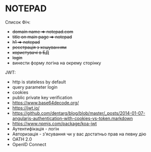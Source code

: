 # NOTEPAD

Список Фіч:
- ~~domain name => notepad.com~~
- ~~title on main page => notepad~~
- ~~h1 => notepad~~
- ~~реєстрація з хешуванням~~
- ~~користувачі в БД~~
- ~~login~~
- винести форму логіна на окрему сторінку

JWT:
- http is stateless by default
- query parameter login
- cookies
- public private key verification
- https://www.base64decode.org/
- https://jwt.io/
- https://github.com/dentarg/blog/blob/master/_posts/2014-01-07-angularjs-authentication-with-cookies-vs-token.markdown
- https://www.npmjs.com/package/koa-jwt
- Аутентифікація - логін
- Авторизація - з'ясування чи у вас достатньо прав на певну дію
- OATH 2.0
- OpenID Connect
